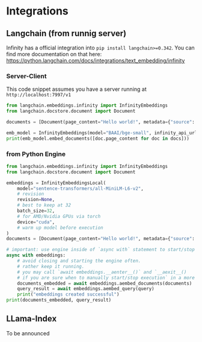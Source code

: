# Integrations

## Langchain (from runnig server)
Infinity has a official integration into `pip install langchain>=0.342`. 
You can find more documentation on that here:
https://python.langchain.com/docs/integrations/text_embedding/infinity

### Server-Client
This code snippet assumes you have a server running at `http://localhost:7997/v1`
```python
from langchain.embeddings.infinity import InfinityEmbeddings
from langchain.docstore.document import Document

documents = [Document(page_content="Hello world!", metadata={"source": "unknown"})]

emb_model = InfinityEmbeddings(model="BAAI/bge-small", infinity_api_url="http://localhost:7997/v1")
print(emb_model.embed_documents([doc.page_content for doc in docs]))
```

### from Python Engine
```python
from langchain.embeddings.infinity import InfinityEmbeddings
from langchain.docstore.document import Document

embeddings = InfinityEmbeddingsLocal(
    model="sentence-transformers/all-MiniLM-L6-v2",
    # revision
    revision=None,
    # best to keep at 32
    batch_size=32,
    # for AMD/Nvidia GPUs via torch
    device="cuda",
    # warm up model before execution
)
documents = [Document(page_content="Hello world!", metadata={"source": "unknown"})]

# important: use engine inside of `async with` statement to start/stop the batching engine.
async with embeddings:
    # avoid closing and starting the engine often.
    # rather keep it running.
    # you may call `await embeddings.__aenter__()` and `__aexit__()
    # if you are sure when to manually start/stop execution` in a more granular way
    documents_embedded = await embeddings.aembed_documents(documents)
    query_result = await embeddings.aembed_query(query)
    print("embeddings created successful")
print(documents_embedded, query_result)
```

## LLama-Index
To be announced